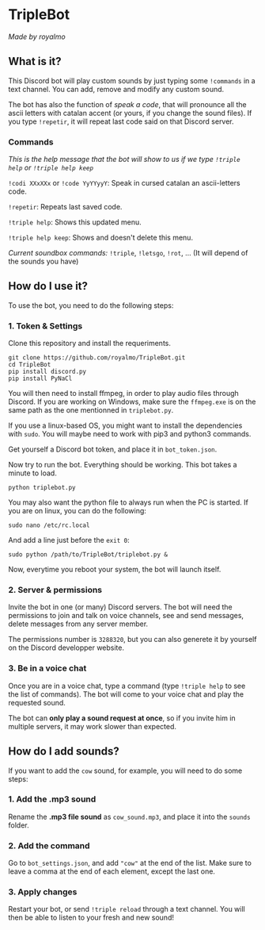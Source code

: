 # TripleBot

*Made by royalmo*

## What is it?

This Discord bot will play custom sounds by just typing some `!commands` in a text channel. You can add, remove and modify any custom sound.

The bot has also the function of *speak a code*, that will pronounce all the ascii letters with catalan accent (or yours, if you change the sound files). If you type `!repetir`, it will repeat last code said on that Discord server.

### Commands
*This is the help message that the bot will show to us if we type `!triple help` or `!triple help keep`*


`!codi XXxXXx` or `!code YyYYyyY`: Speak in cursed catalan an ascii-letters code.

`!repetir`: Repeats last saved code.

`!triple help`: Shows this updated menu.

`!triple help keep`: Shows and doesn't delete this menu.

*Current soundbox commands:*
`!triple`, `!letsgo`, `!rot`, ... (It will depend of the sounds you have)


## How do I use it?

To use the bot, you need to do the following steps:

### 1. Token & Settings
Clone this repository and install the requeriments.

```
git clone https://github.com/royalmo/TripleBot.git
cd TripleBot
pip install discord.py
pip install PyNaCl
```

You will then need to install ffmpeg, in order to play audio files through Discord. If you are working on Windows, make sure the `ffmpeg.exe` is on the same path as the one mentionned in `triplebot.py`.

If you use a linux-based OS, you might want to install the dependencies with `sudo`. You will maybe need to work with pip3 and python3 commands.

Get yourself a Discord bot token, and place it in `bot_token.json`.

Now try to run the bot. Everything should be working. This bot takes a minute to load.
```
python triplebot.py
```

You may also want the python file to always run when the PC is started. If you are on linux, you can do the following:
```
sudo nano /etc/rc.local
```
And add a line just before the `exit 0`:
```
sudo python /path/to/TripleBot/triplebot.py &
```

Now, everytime you reboot your system, the bot will launch itself.

### 2. Server & permissions
Invite the bot in one (or many) Discord servers. The bot will need the permissions to join and talk on voice channels, see and send messages, delete messages from any server member.

The permissions number is `3288320`, but you can also generete it by yourself on the Discord developper website.

### 3. Be in a voice chat
Once you are in a voice chat, type a command (type `!triple help` to see the list of commands). The bot will come to your voice chat and play the requested sound.

The bot can **only play a sound request at once**, so if you invite him in multiple servers, it may work slower than expected.


## How do I add sounds?
If you want to add the `cow` sound, for example, you will need to do some steps:

### 1. Add the .mp3 sound
Rename the **.mp3 file sound** as `cow_sound.mp3`, and place it into the `sounds` folder.

### 2. Add the command
Go to `bot_settings.json`, and add `"cow"` at the end of the list. Make sure to leave a comma at the end of each element, except the last one.

### 3. Apply changes
Restart your bot, or send `!triple reload` through a text channel. You will then be able to listen to your fresh and new sound!